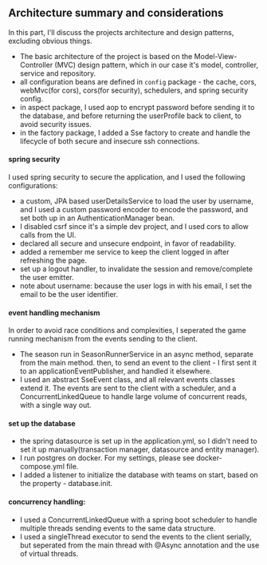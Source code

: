 ## Architecture summary and considerations
In this part, I'll discuss the projects architecture and design patterns, excluding obvious things.
- The basic architecture of the project is based on the Model-View-Controller (MVC) design pattern, which in our case it's model, controller, service and repository.
- all configuration beans are defined in `config` package - the cache, cors, webMvc(for cors), cors(for security), schedulers, and spring security config.
- in aspect package, I used aop to encrypt password before sending it to the database, and before returning the userProfile back to client, to avoid security issues.
- in the factory package, I added a Sse factory to create and handle the lifecycle of both secure and insecure ssh connections.

#### spring security
I used spring security to secure the application, and I used the following configurations:
- a custom, JPA based userDetailsService to load the user by username, and I used a custom password encoder to encode the password, and set both up in an AuthenticationManager bean. 
- I disabled csrf since it's a simple dev project, and I used cors to allow calls from the UI. 
- declared all secure and unsecure endpoint, in favor of readability.
- added a remember me service to keep the client logged in after refreshing the page.
- set up a logout handler, to invalidate the session and remove/complete the user emitter.
- note about username: because the user logs in with his email, I set the email to be the user identifier. 
#### event handling mechanism
In order to avoid race conditions and complexities, I seperated the game running mechanism from the events sending to the client. 
- The season run in SeasonRunnerService in an async method, separate from the main method. then, to send an event to the client - I first sent it to an applicationEventPublisher, and handled it elsewhere.
- I used an abstract SseEvent class, and all relevant events classes extend it. The events are sent to the client with a scheduler, and a ConcurrentLinkedQueue to handle large volume of concurrent reads, with a single way out.

#### set up the database
- the spring datasource is set up in the application.yml, so I didn't need to set it up manually(transaction manager, datasource and entity manager).
- I run postgres on docker. For my settings, please see docker-compose.yml file.
- I added a listener to initialize the database with teams on start, based on the property - database.init.

#### concurrency handling:
- I used a ConcurrentLinkedQueue with a spring boot scheduler to handle multiple threads sending events to the same data structure.
- I used a singleThread executor to send the events to the client serially, but seperated from the main thread with @Async annotation and the use of virtual threads. 